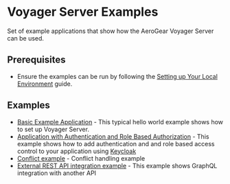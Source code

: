 # Voyager Server Examples

Set of example applications that show how the AeroGear Voyager Server can be used.

## Prerequisites

* Ensure the examples can be run by following the [Setting up Your Local Environment](../doc/guides/local-development.md) guide.

## Examples

* [Basic Example Application](./basic) - This typical hello world example shows how to set up Voyager Server.
* [Application with Authentication and Role Based Authorization](./keycloak) - This example shows how to add authentication and and role based access control to your application using [Keycloak](https://www.keycloak.org/)
* [Conflict example](./conflicts) - Conflict handling example
* [External REST API integration example](./restapi) - This example shows GraphQL integration with another API


